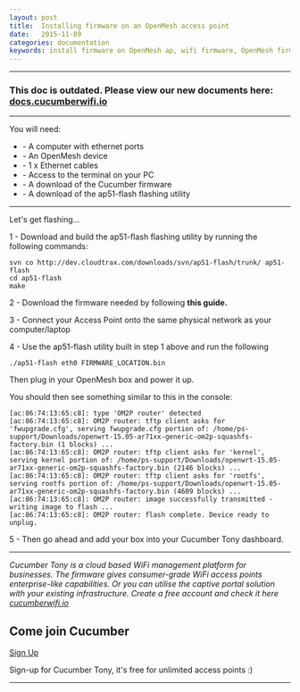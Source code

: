 ```yaml
---
layout: post
title:  Installing firmware on an OpenMesh access point
date:   2015-11-09
categories: documentation
keywords: install firmware on OpenMesh ap, wifi firmware, OpenMesh firmware update
---
```


<hr>
<h3>This doc is outdated. Please view our new documents here:<br>
<a href="http://docs.cucumberwifi.io/article/84-openmesh-installation">docs.cucumberwifi.io</a></h3>
<hr>

You will need:

<ul>
<li>- A computer with ethernet ports</li>
<li>- An OpenMesh device</li>
<li>- 1 x Ethernet cables</li>
<li>- Access to the terminal on your PC</li>
<li>- A download of the Cucumber firmware</li>
<li>- A download of the ap51-flash flashing utility</li>
</ul>

<hr>

Let's get flashing...

1 - Download and build the ap51-flash flashing utility by running the following commands:

```
svn co http://dev.cloudtrax.com/downloads/svn/ap51-flash/trunk/ ap51-flash
cd ap51-flash
make
```

2 - Download the firmware needed by following <span data-elevio-article="13200">**this guide.**</span>

3 - Connect your Access Point onto the same physical network as your computer/laptop

4 - Use the ap51-flash utility built in step 1 above and run the following

```
./ap51-flash eth0 FIRMWARE_LOCATION.bin
```

Then plug in your OpenMesh box and power it up.

You should then see something similar to this in the console:

```
[ac:86:74:13:65:c8]: type 'OM2P router' detected
[ac:86:74:13:65:c8]: OM2P router: tftp client asks for 'fwupgrade.cfg', serving fwupgrade.cfg portion of: /home/ps-support/Downloads/openwrt-15.05-ar71xx-generic-om2p-squashfs-factory.bin (1 blocks) ...
[ac:86:74:13:65:c8]: OM2P router: tftp client asks for 'kernel', serving kernel portion of: /home/ps-support/Downloads/openwrt-15.05-ar71xx-generic-om2p-squashfs-factory.bin (2146 blocks) ...
[ac:86:74:13:65:c8]: OM2P router: tftp client asks for 'rootfs', serving rootfs portion of: /home/ps-support/Downloads/openwrt-15.05-ar71xx-generic-om2p-squashfs-factory.bin (4609 blocks) ...
[ac:86:74:13:65:c8]: OM2P router: image successfully transmitted - writing image to flash ...
[ac:86:74:13:65:c8]: OM2P router: flash complete. Device ready to unplug.
```

5 - Then go ahead and add your box into your Cucumber Tony dashboard.

<hr>

*Cucumber Tony is a cloud based WiFi management platform for businesses. The firmware gives consumer-grade WiFi access points enterprise-like capabilities. Or you can utilise the captive portal solution with your existing infrastructure. Create a free account and check it here <a href="https://cucumberwifi.io">cucumberwifi.io</a>*


<div class="mdl-typography--text-center">

<h2>Come join Cucumber</h2>

<a href="https://my.ctapp.io/#/create" class="button success dst">Sign Up</a><br>

<p>Sign-up for Cucumber Tony, it's free for unlimited access points :)</p>

<hr>

</div>
